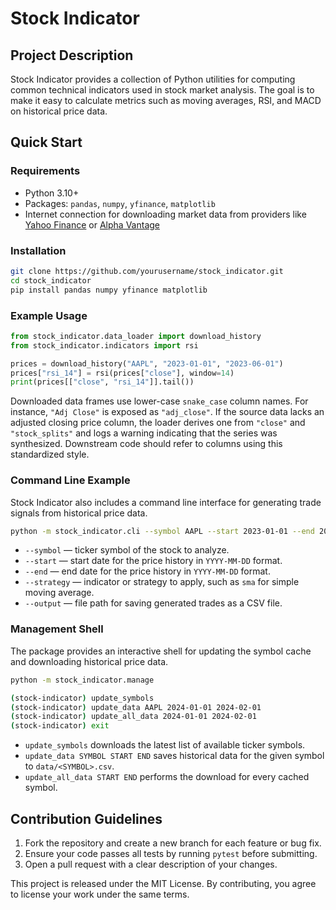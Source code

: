 # Stock Indicator

## Project Description
Stock Indicator provides a collection of Python utilities for computing common technical indicators used in stock market analysis. The goal is to make it easy to calculate metrics such as moving averages, RSI, and MACD on historical price data.

## Quick Start

### Requirements
- Python 3.10+
- Packages: `pandas`, `numpy`, `yfinance`, `matplotlib`
- Internet connection for downloading market data from providers like [Yahoo Finance](https://finance.yahoo.com) or [Alpha Vantage](https://www.alphavantage.co/)

### Installation
```bash
git clone https://github.com/yourusername/stock_indicator.git
cd stock_indicator
pip install pandas numpy yfinance matplotlib
```

### Example Usage
```python
from stock_indicator.data_loader import download_history
from stock_indicator.indicators import rsi

prices = download_history("AAPL", "2023-01-01", "2023-06-01")
prices["rsi_14"] = rsi(prices["close"], window=14)
print(prices[["close", "rsi_14"]].tail())
```

Downloaded data frames use lower-case ``snake_case`` column names. For instance,
``"Adj Close"`` is exposed as ``"adj_close"``. If the source data lacks an
adjusted closing price column, the loader derives one from ``"close"`` and
``"stock_splits"`` and logs a warning indicating that the series was
synthesized. Downstream code should refer to columns using this standardized
style.

### Command Line Example
Stock Indicator also includes a command line interface for generating trade signals from historical price data.

```bash
python -m stock_indicator.cli --symbol AAPL --start 2023-01-01 --end 2023-06-01 --strategy sma --output trades.csv
```

* `--symbol` — ticker symbol of the stock to analyze.
* `--start` — start date for the price history in `YYYY-MM-DD` format.
* `--end` — end date for the price history in `YYYY-MM-DD` format.
* `--strategy` — indicator or strategy to apply, such as `sma` for simple moving average.
* `--output` — file path for saving generated trades as a CSV file.

### Management Shell

The package provides an interactive shell for updating the symbol cache and
downloading historical price data.

```bash
python -m stock_indicator.manage

(stock-indicator) update_symbols
(stock-indicator) update_data AAPL 2024-01-01 2024-02-01
(stock-indicator) update_all_data 2024-01-01 2024-02-01
(stock-indicator) exit
```

* `update_symbols` downloads the latest list of available ticker symbols.
* `update_data SYMBOL START END` saves historical data for the given symbol to
  `data/<SYMBOL>.csv`.
* `update_all_data START END` performs the download for every cached symbol.

## Contribution Guidelines
1. Fork the repository and create a new branch for each feature or bug fix.
2. Ensure your code passes all tests by running `pytest` before submitting.
3. Open a pull request with a clear description of your changes.

This project is released under the MIT License. By contributing, you agree to license your work under the same terms.
